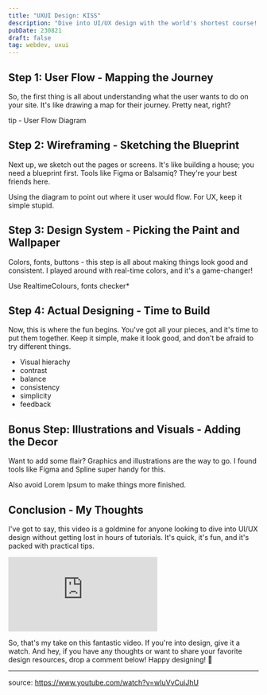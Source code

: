 ```yaml
---
title: "UXUI Design: KISS"
description: "Dive into UI/UX design with the world's shortest course! Learn user flow, wireframing, design systems, and more in just minutes. 🎨 #webdesign #quickguide"
pubDate: 230821
draft: false
tag: webdev, uxui
---
```


## Step 1: User Flow - Mapping the Journey

So, the first thing is all about understanding what the user wants to do on your site. It's like drawing a map for their journey. Pretty neat, right?

tip - User Flow Diagram

## Step 2: Wireframing - Sketching the Blueprint

Next up, we sketch out the pages or screens. It's like building a house; you need a blueprint first. Tools like Figma or Balsamiq? They're your best friends here.

Using the diagram to point out where it user would flow. For UX, keep it simple stupid.

## Step 3: Design System - Picking the Paint and Wallpaper

Colors, fonts, buttons - this step is all about making things look good and consistent. I played around with real-time colors, and it's a game-changer!

Use RealtimeColours, fonts checker*

## Step 4: Actual Designing - Time to Build

Now, this is where the fun begins. You've got all your pieces, and it's time to put them together. Keep it simple, make it look good, and don't be afraid to try different things.
+ Visual hierachy
+ contrast
+ balance
+ consistency
+ simplicity
+ feedback

## Bonus Step: Illustrations and Visuals - Adding the Decor

Want to add some flair? Graphics and illustrations are the way to go. I found tools like Figma and Spline super handy for this.

Also avoid Lorem Ipsum to make things more finished.

## Conclusion - My Thoughts

I've got to say, this video is a goldmine for anyone looking to dive into UI/UX design without getting lost in hours of tutorials. It's quick, it's fun, and it's packed with practical tips.

<iframe src="https://www.youtube.com/embed/wIuVvCuiJhU" frameborder="0" allow="accelerometer; autoplay; clipboard-write; encrypted-media; gyroscope; picture-in-picture" allowfullscreen></iframe>

So, that's my take on this fantastic video. If you're into design, give it a watch. And hey, if you have any thoughts or want to share your favorite design resources, drop a comment below! Happy designing! 🎨

---
source: https://www.youtube.com/watch?v=wIuVvCuiJhU